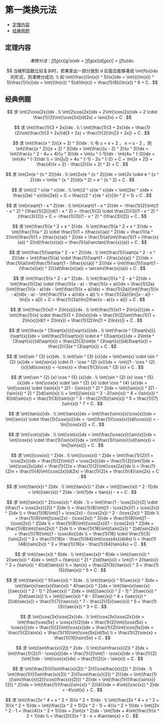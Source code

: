 # 第一类换元法

* [定理内容](#定理内容)
* [经典例题](#经典例题)

## 定理内容

$$
凑微分法： \int{f[g(x)]g ^ {\prime} (x)}dx = \int{f[g(x)]}d[g(x)] = \int{f(u)}du .
$$

$$
当被积函数比较复杂时，若果拿出一部分放到 d 后面去能够凑成 \int{f(u)}du 的形式，则凑微分成功.
\\
如 \int{\frac{(\ln{x}) ^ 5}{x}}dx = \int{{(\ln{x}) ^ 5}\frac{1}{x}}dx = \int{(\ln{x}) ^ 5}d(\ln{x}) = \frac{1}{6}(\ln{x}) ^ 6 + C .
$$

## 经典例题

$$
求 \int{2\cos{2x}}dx .
\\
\int{2\cos{2x}}dx = 2\int{\cos{2x}}dx = 2 \cdot \frac{1}{2}\int{\cos{2x}}d(2x) = \sin{2x} + C .
$$

$$
求 \int{\frac{1}{3 + 2x}}dx .
\\
\
\int{\frac{1}{3 + 2x}}dx = \frac{1}{2}\int{\frac{1}{3 + 2x}}d(3 + 2x) = \frac{1}{2}\ln{|3 + 2x|} + C .
$$

$$
求 \int{\frac{x ^ 2}{(x + 2) ^ 3}}dx .
\\
令 u = x + 2 ， x = u - 2 ，则 \int{\frac{x ^ 2}{(x + 2) ^ 3}}dx = \int{\frac{(u - 2) ^ 2}{u ^ 3}}dx = \int{\frac{u ^ 2 - 4u + 4}{u ^ 3}}dx = \int{u ^ {-1}}dx - \int{4u ^ {-2}}dx + \int{4u ^ {-3}}dx
\\
= \ln{|u|} + 4u ^ {-1} - 2u ^ {-2} + C = \ln{|x + 2|} + \frac{4}{x + 2} - \frac{2}{(x + 2) ^ 2} + C .
$$

$$
求 \int{2x{e ^ {x ^ 2}}}dx .
\\
\int{2x{e ^ {x ^ 2}}}dx = \int{2x \cdot e ^ {x ^ 2}}dx = \int{e ^ {x ^ 2}}d(x ^ 2) = e ^ {x ^ 2} + C .
$$

$$
求 \int{{2 ^ x}{e ^ x}}dx .
\\
\int{{2 ^ x}{e ^ x}}dx = \int{(2e) ^ x}dx = \frac{(2e) ^ x}{\ln{2e}} + C = \frac{{2 ^ x}{e ^ x}}{\ln ^ 2 + 1} + C .
$$

$$
求 \int{x\sqrt{1 - x ^ 2}}dx .
\\
\int{x\sqrt{1 - x ^ 2}}dx = -\frac{1}{2}\int{(1 - x ^ 2) ^ {\frac{1}{2}}}d(1 - x ^ 2) = -\frac{1}{2} \cdot \frac{2}{3}(1 - x ^ 2) ^ {\frac{3}{2}} + C = -\frac{1}{3}(1 - x ^ 2) ^ {\frac{3}{2}} + C .
$$

$$
求 \int{\frac{1}{a ^ 2 + x ^ 2}}dx .
\\
\int{\frac{1}{a ^ 2 + x ^ 2}}dx = \int{\frac{1}{a ^ 2} \cdot \frac{1}{1 + (\frac{x}{a}) ^ 2}}dx = \frac{1}{a ^ 2}\int{\frac{1}{1 + (\frac{x}{a}) ^ 2}}dx = \frac{1}{a}\int{\frac{1}{1 + (\frac{x}{a}) ^ 2}}d(\frac{x}{a}) = \frac{1}{a}\arctan{\frac{x}{a}} + C .
$$

$$
求 \int{\frac{1}{\sqrt{a ^ 2 - x ^ 2}}}dx .
\\
\int{\frac{1}{\sqrt{a ^ 2 - x ^ 2}}}dx = \int{\frac{1}{a} \cdot \frac{1}{\sqrt{1 - (\frac{x}{a}) ^ 2}}}dx = \frac{1}{a}\int{\frac{1}{\sqrt{1 - (\frac{x}{a}) ^ 2}}}dx = \int{\frac{1}{\sqrt{1 - (\frac{x}{a}) ^ 2}}}d(\frac{x}{a}) = \arcsin{\frac{x}{a}} + C .
$$

$$
求 \int{\frac{1}{x ^ 2 - a ^ 2}}dx .
\\
\int{\frac{1}{x ^ 2 - a ^ 2}}dx = \int{\frac{1}{2a} \cdot (\frac{1}{x - a} - \frac{1}{x + a})}dx = \frac{1}{2a}(\int{\frac{1}{x - a}}dx - \int{\frac{1}{x + a}}dx) = \frac{1}{2a}(\int{\frac{1}{x - a}}d(x - a) - \int{\frac{1}{x + a}}d(x + a))
\\
= \frac{1}{2a}(\ln{|x - a|} - \ln{|x + a|}) + C = \frac{1}{2a}\ln{|\frac{x - a}{x + a}|} + C .
$$

$$
求 \int{\frac{1}{x(1 + 2\ln{x})}}dx .
\\
\int{\frac{1}{x(1 + 2\ln{x})}}dx = \int{\frac{1}{x} \cdot \frac{1}{1 + 2\ln{x}}}dx = \frac{1}{2}\int{\frac{1}{1 + 2\ln{x}}}d(1 + 2\ln{x}) = \frac{1}{2}\ln{|1 + 2\ln{x}|} + C .
$$

$$
求 \int{\frac{e ^ {3\sqrt{x}}}{\sqrt{x}}}dx .
\\
\int{\frac{e ^ {3\sqrt{x}}}{\sqrt{x}}}dx = \int{\frac{1}{\sqrt{x}} \cdot e ^ {3\sqrt{x}}}dx = 2\int{e ^ {3\sqrt{x}}}d(\sqrt{x}) = \frac{2}{3}\int{e ^ {3\sqrt{x}}}d(3\sqrt{x}) = \frac{2}{3}e ^ {3\sqrt{x}} + C .
$$

$$
求 \int{\sin ^ {3} {x}}dx .
\\
\int{\sin ^ {3} {x}}dx = \int{\sin{x} \cdot \sin ^ {2} {x}}dx = \int{\sin{x} \cdot (1 - \cos ^ {2} {x})}dx = -\int{(1 - \cos ^ {2} {x})}d(\cos{x}) = -\cos{x} + \frac{1}{3}\cos ^ {3} {x} + C .
$$

$$
求 \int{\sin ^ {2} {x} \cos ^ {5} {x}}dx .
\\
\int{\sin ^ {2} {x} \cos ^ {5} {x}}dx = \int{\cos{x} \cdot \sin ^ {2} {x} \cdot \cos ^ {4} {x}}dx = \int{\cos{x} \cdot (\sin{x}) ^ 2[1 - (\sin{x}) ^ 2] ^ 2}dx = \int{(\sin{x}) ^ 2[1 - (\sin{x}) ^ 2] ^ 2}d(\sin{x})
\\
= \int{[(\sin{x}) ^ 2 - 2(\sin{x}) ^ 4 + (\sin{x}) ^ 6]}d(\sin{x}) = \frac{1}{3}(\sin{x}) ^ 3 - \frac{2}{5}(\sin{x}) ^ 5 + \frac{1}{7}(\sin{x}) ^ 7 + C .
$$

$$
求 \int{\tan{x}}dx .
\\
\int{\tan{x}}dx = \int{\frac{\sin{x}}{\cos{x}}}dx = \int{\sin{x} \cdot \frac{1}{\cos{x}}}dx = -\int{\frac{1}{\cos{x}}}d(\cos{x}) = -\ln{|\cos{x}|} + C .
$$

$$
求 \int{\cot{x}}dx .
\\
\int{\cot{x}}dx = \int{\frac{\cos{x}}{\sin{x}}}dx = \int{\cos{x} \cdot \frac{1}{\sin{x}}}dx = \int{\frac{1}{\sin{x}}}d(\sin{x}) = \ln{|\sin{x}|} + C .
$$

$$
求 \int{(\cos{x}) ^ 2}dx .
\\
\int{(\cos{x}) ^ 2}dx = \int{\frac{1}{2}(1 + \cos{2x})}dx = \frac{1}{2}\int{(1 + \cos{2x})}dx = \frac{1}{2}(\int{1}dx + \int{\cos{2x}}dx) = \frac{1}{2}x + \frac{1}{2}\int{\cos{2x}}dx
\\
= \frac{1}{2}x + \frac{1}{4}\int{\cos{2x}}d(2x) = \frac{1}{2}x + \frac{1}{4}\sin{2x} + C .
$$

$$
求 \int{(\tan{x}) ^ 2}dx .
\\
\int{(\tan{x}) ^ 2}dx = \int{[(\sec{x}) ^ 2 -1]}dx = \int{(\sec{x}) ^ 2}dx - \int{1}dx = \tan{x} - x + C .
$$

$$
求 \int{(\sin{x}) ^ 2(\cos{x}) ^ 4}dx .
\\
= \int{\frac{1 - \cos{2x}}{2} \cdot (\frac{1 + \cos{2x}}{2}) ^ 2}dx
\\
= \frac{1}{8}\int{(1 - \cos{2x})(1 + \cos{2x}) ^ 2}dx
\\
= \frac{1}{8}\int{[1 + \cos{2x} - (\cos{2x}) ^ 2 - (\cos{2x}) ^ 3]}dx
\\
= \frac{1}{8}\int{[\cos{2x} - (\cos{2x}) ^ 3]}dx + \frac{1}{8}\int{[1 - (\cos{2x}) ^ 2]}dx
\\
= \frac{1}{8}\int{(\cos{2x})[1 - (\cos{2x}) ^ 2]}dx + \frac{1}{8}\int{(\sin{2x}) ^ 2}dx
\\
= \frac{1}{16}\int{(\sin{2x}) ^ 2}d(\sin{2x}) + \frac{1}{16}\int{(1 - \cos{4x})}dx
\\
= \frac{1}{16} \cdot \frac{1}{3}(\sin{2x}) ^ 3 + \frac{1}{16}x - \frac{1}{64}\int{\cos{4x}}d(4x)
\\
= \frac{1}{48}(\sin{2x}) ^ 3 + \frac{1}{16}x - \frac{1}{64}\sin{4x} + C .
$$

$$
求 \int{(\sec{x}) ^ 6}dx .
\\
\int{(\sec{x}) ^ 6}dx = \int{(\sec{x}) ^ 2(\sec{x}) ^ 4}dx = \int{(1 + (\tan{x}) ^ 2) ^ 2}d(\tan{x}) = \int{(1 + 2(\tan{x}) ^ 2 + (\tan{x}) ^ 4)}d(\tan{x})
\\
= \tan{x} + \frac{2}{3}(\tan{x}) ^ 3 + \frac{1}{5}(\tan{x}) ^ 5 + C .
$$

$$
求 \int{(\tan{x}) ^ 5(\sec{x}) ^ 3}dx .
\\
\int{(\tan{x}) ^ 5(\sec{x}) ^ 3}dx = \int{\tan{x}\sec{x}(\tan{x}) ^ 4(\sec{x}) ^ 2}dx = \int{\tan{x}\sec{x}[(\sec{x}) ^ 2 - 1] ^ 2(\sec{x}) ^ 2}dx = \int{[(\sec{x}) ^ 2 - 1] ^ 2(\sec{x}) ^ 2}d(\sec{x})
\\
= \int{[(\sec{x}) ^ 6 - 2(\sec{x}) ^ 4 + (\sec{x}) ^ 2]}d(\sec{x}) = \frac{1}{7}(\sec{x}) ^ 7 - \frac{2}{5}(\sec{x}) ^ 5 + \frac{1}{3}(\sec{x}) ^ 3 + C .
$$

$$
求 \int{\cos{3x}\cos{2x}}dx .
\\
\int{\cos{3x}\cos{2x}}dx = \int{\frac{\cos{5x} + \cos{x}}{2}}dx = \frac{1}{2}\int{(\cos{5x} + \cos{x})}dx = \frac{1}{2}\int{\cos{x}}dx + \frac{1}{2}\int{\cos{5x}}dx = \frac{1}{2}\sin{x} + \frac{1}{10}\int{\cos{5x}}d(5x)
\\
= \frac{1}{2}\sin{x} + \frac{1}{10}\sin{5x} + C .
$$

$$
求 \int{(\sin\frac{x}{2}) ^ 2}dx .
\\
\int{(\sin\frac{x}{2}) ^ 2}dx = \int{\frac{1}{2}(1 - \cos{x})}dx = \frac{1}{2}\int(1 - \cos{x})dx = \frac{1}{2}(\int{1}dx - \int{\cos{x}}dx) = \frac{1}{2}(x - \sin{x}) + C .
$$

$$
求 \int{\frac{1}{{(\sin\frac{x}{2}) ^ 2}{(\cos\frac{x}{2}) ^ 2}}}dx .
\\
\int{\frac{1}{{(\sin\frac{x}{2}) ^ 2}{(\cos\frac{x}{2}) ^ 2}}}dx = \int{\frac{1}{(\sin{\frac{x}{2}}\cos{\frac{x}{2}}) ^ 2}}dx = \int{\frac{1}{(\frac{\sin{x}}{2}) ^ 2}}dx = \int{\frac{1}{\frac{(\sin{x}) ^ 2}{4}}}dx = 4\int{(\csc{x}) ^ 2}dx = -4\cot{x} + C .
$$

$$
求 \int{\frac{2x ^ 4 + x ^ 2 + 3}{x ^ 2 + 1}}dx .
\\
\int{\frac{2x ^ 4 + x ^ 2 + 3}{x ^ 2 + 1}}dx = \int{\frac{(x ^ 2 + 1)(2x ^ 2 - 1) + 4}{x ^ 2 + 1}}dx = \int{(2x ^ 2 - 1 + \frac{4}{x ^ 2 + 1})}dx = 2\int{x ^ 2}dx - \int{1}dx + 4\int{\frac{1}{x ^ 2 + 1}}dx
\\
= \frac{2}{3}x ^ 3 - x + 4\arctan{x} + C .
$$




